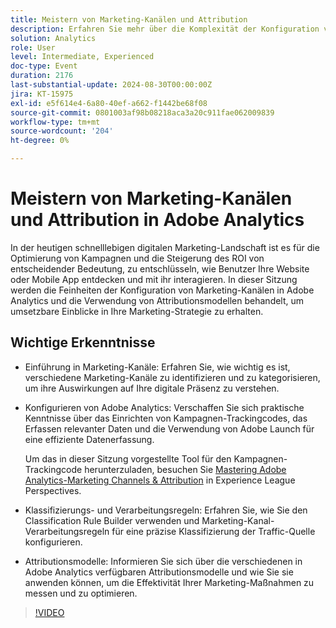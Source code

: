 ```yaml
---
title: Meistern von Marketing-Kanälen und Attribution
description: Erfahren Sie mehr über die Komplexität der Konfiguration von Marketing-Kanälen in Adobe Analytics. Nutzen Sie Attributionsmodelle, um umsetzbare Einblicke in Ihre Marketing-Strategie zu erhalten.
solution: Analytics
role: User
level: Intermediate, Experienced
doc-type: Event
duration: 2176
last-substantial-update: 2024-08-30T00:00:00Z
jira: KT-15975
exl-id: e5f614e4-6a80-40ef-a662-f1442be68f08
source-git-commit: 0801003af98b08218aca3a20c911fae062009839
workflow-type: tm+mt
source-wordcount: '204'
ht-degree: 0%

---
```


# Meistern von Marketing-Kanälen und Attribution in Adobe Analytics

In der heutigen schnelllebigen digitalen Marketing-Landschaft ist es für die Optimierung von Kampagnen und die Steigerung des ROI von entscheidender Bedeutung, zu entschlüsseln, wie Benutzer Ihre Website oder Mobile App entdecken und mit ihr interagieren. In dieser Sitzung werden die Feinheiten der Konfiguration von Marketing-Kanälen in Adobe Analytics und die Verwendung von Attributionsmodellen behandelt, um umsetzbare Einblicke in Ihre Marketing-Strategie zu erhalten.

## Wichtige Erkenntnisse

* Einführung in Marketing-Kanäle: Erfahren Sie, wie wichtig es ist, verschiedene Marketing-Kanäle zu identifizieren und zu kategorisieren, um ihre Auswirkungen auf Ihre digitale Präsenz zu verstehen.
* Konfigurieren von Adobe Analytics: Verschaffen Sie sich praktische Kenntnisse über das Einrichten von Kampagnen-Trackingcodes, das Erfassen relevanter Daten und die Verwendung von Adobe Launch für eine effiziente Datenerfassung.

  Um das in dieser Sitzung vorgestellte Tool für den Kampagnen-Trackingcode herunterzuladen, besuchen Sie [Mastering Adobe Analytics-Marketing Channels &amp; Attribution](https://experienceleague.adobe.com/de/perspectives/mastering-adobe-analytics-marketing-channels-attribution) in Experience League Perspectives.

* Klassifizierungs- und Verarbeitungsregeln: Erfahren Sie, wie Sie den Classification Rule Builder verwenden und Marketing-Kanal-Verarbeitungsregeln für eine präzise Klassifizierung der Traffic-Quelle konfigurieren.
* Attributionsmodelle: Informieren Sie sich über die verschiedenen in Adobe Analytics verfügbaren Attributionsmodelle und wie Sie sie anwenden können, um die Effektivität Ihrer Marketing-Maßnahmen zu messen und zu optimieren.

>[!VIDEO](https://video.tv.adobe.com/v/3432747/?learn=on)
